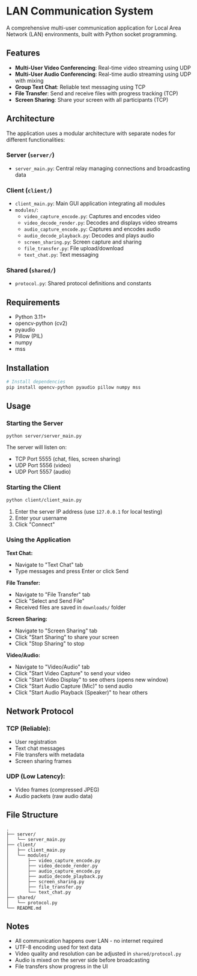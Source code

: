 # LAN Communication System

A comprehensive multi-user communication application for Local Area Network (LAN) environments, built with Python socket programming.

## Features

- **Multi-User Video Conferencing**: Real-time video streaming using UDP
- **Multi-User Audio Conferencing**: Real-time audio streaming using UDP with mixing
- **Group Text Chat**: Reliable text messaging using TCP
- **File Transfer**: Send and receive files with progress tracking (TCP)
- **Screen Sharing**: Share your screen with all participants (TCP)

## Architecture

The application uses a modular architecture with separate nodes for different functionalities:

### Server (`server/`)
- `server_main.py`: Central relay managing connections and broadcasting data

### Client (`client/`)
- `client_main.py`: Main GUI application integrating all modules
- `modules/`:
  - `video_capture_encode.py`: Captures and encodes video
  - `video_decode_render.py`: Decodes and displays video streams
  - `audio_capture_encode.py`: Captures and encodes audio
  - `audio_decode_playback.py`: Decodes and plays audio
  - `screen_sharing.py`: Screen capture and sharing
  - `file_transfer.py`: File upload/download
  - `text_chat.py`: Text messaging

### Shared (`shared/`)
- `protocol.py`: Shared protocol definitions and constants

## Requirements

- Python 3.11+
- opencv-python (cv2)
- pyaudio
- Pillow (PIL)
- numpy
- mss

## Installation

```bash
# Install dependencies
pip install opencv-python pyaudio pillow numpy mss
```

## Usage

### Starting the Server

```bash
python server/server_main.py
```

The server will listen on:
- TCP Port 5555 (chat, files, screen sharing)
- UDP Port 5556 (video)
- UDP Port 5557 (audio)

### Starting the Client

```bash
python client/client_main.py
```

1. Enter the server IP address (use `127.0.0.1` for local testing)
2. Enter your username
3. Click "Connect"

### Using the Application

**Text Chat:**
- Navigate to "Text Chat" tab
- Type messages and press Enter or click Send

**File Transfer:**
- Navigate to "File Transfer" tab
- Click "Select and Send File"
- Received files are saved in `downloads/` folder

**Screen Sharing:**
- Navigate to "Screen Sharing" tab
- Click "Start Sharing" to share your screen
- Click "Stop Sharing" to stop

**Video/Audio:**
- Navigate to "Video/Audio" tab
- Click "Start Video Capture" to send your video
- Click "Start Video Display" to see others (opens new window)
- Click "Start Audio Capture (Mic)" to send audio
- Click "Start Audio Playback (Speaker)" to hear others

## Network Protocol

### TCP (Reliable):
- User registration
- Text chat messages
- File transfers with metadata
- Screen sharing frames

### UDP (Low Latency):
- Video frames (compressed JPEG)
- Audio packets (raw audio data)

## File Structure

```
.
├── server/
│   └── server_main.py
├── client/
│   ├── client_main.py
│   └── modules/
│       ├── video_capture_encode.py
│       ├── video_decode_render.py
│       ├── audio_capture_encode.py
│       ├── audio_decode_playback.py
│       ├── screen_sharing.py
│       ├── file_transfer.py
│       └── text_chat.py
├── shared/
│   └── protocol.py
└── README.md
```

## Notes

- All communication happens over LAN - no internet required
- UTF-8 encoding used for text data
- Video quality and resolution can be adjusted in `shared/protocol.py`
- Audio is mixed on the server side before broadcasting
- File transfers show progress in the UI

